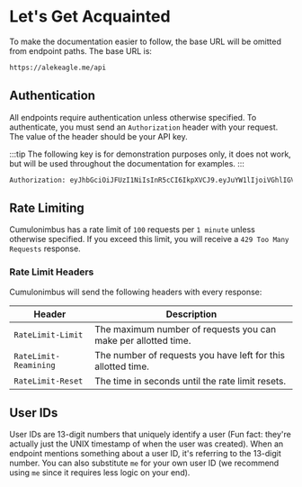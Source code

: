 # Let's Get Acquainted

To make the documentation easier to follow, the base URL will be omitted from endpoint paths. The base URL is:

```txt
https://alekeagle.me/api
```

## Authentication

All endpoints require authentication unless otherwise specified. To authenticate, you must send an `Authorization` header with your request. The value of the header should be your API key.

:::tip
The following key is for demonstration purposes only, it does not work, but will be used throughout the documentation for examples.
:::

```txt
Authorization: eyJhbGciOiJFUzI1NiIsInR5cCI6IkpXVCJ9.eyJuYW1lIjoiVGhlIGV4YW1wbGUgdG9rZW4gZm9yIGRvY3MuYWxla2VhZ2xlLm1lIiwic3ViIjoiMTY0NzAxNTAyODYyNiIsImlhdCI6MTY4NzA2NzYxNCwiZXhwIjoyMDAyNjQzNjE0fQ.qAwhjhtGT56iAI52EsdVYcaTjmLPeR51TALkJ1CwRlfyDHwrsOTzAe8Y3za_tJqkvSaohwQq4cD7lZbTzMSw8Q
```

## Rate Limiting

Cumulonimbus has a rate limit of `100` requests per `1 minute` unless otherwise specified. If you exceed this limit, you will receive a `429 Too Many Requests` response.

### Rate Limit Headers

Cumulonimbus will send the following headers with every response:

| Header                | Description                                                    |
| --------------------- | -------------------------------------------------------------- |
| `RateLimit-Limit`     | The maximum number of requests you can make per allotted time. |
| `RateLimit-Reamining` | The number of requests you have left for this allotted time.   |
| `RateLimit-Reset`     | The time in seconds until the rate limit resets.               |

## User IDs

User IDs are 13-digit numbers that uniquely identify a user (Fun fact: they're actually just the UNIX timestamp of when the user was created). When an endpoint mentions something about a user ID, it's referring to the 13-digit number. You can also substitute `me` for your own user ID (we recommend using `me` since it requires less logic on your end).
